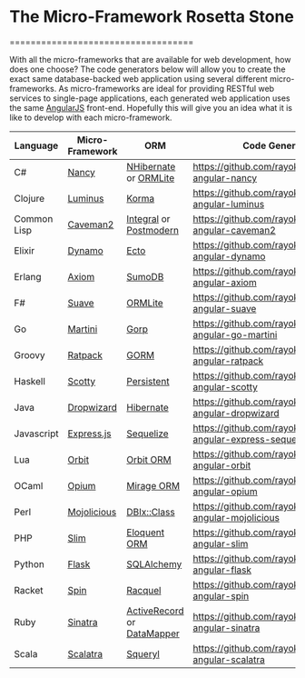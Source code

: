 # The Micro-Framework Rosetta Stone
===================================

With all the micro-frameworks that are available for web development, how does one choose?  The code generators below will allow you to create the exact same database-backed web application using several different micro-frameworks.  As micro-frameworks are ideal for providing RESTful web services to single-page applications, each generated web application uses the same [AngularJS](http://angularjs.org/) front-end.  Hopefully this will give you an idea what it is like to develop with each micro-framework.

Language | Micro-Framework | ORM | Code Generator
--- | --- | --- | ---
C# | [Nancy](http://nancyfx.org/) | [NHibernate](http://nhforge.org/) or [ORMLite](https://github.com/ServiceStack/ServiceStack.OrmLite) | https://github.com/rayokota/generator-angular-nancy
Clojure | [Luminus](http://www.luminusweb.net) | [Korma](http://sqlkorma.com) | https://github.com/rayokota/generator-angular-luminus
Common Lisp | [Caveman2](http://8arrow.org/caveman/) | [Integral](https://github.com/fukamachi/integral) or [Postmodern](http://marijnhaverbeke.nl/postmodern/) | https://github.com/rayokota/generator-angular-caveman2
Elixir | [Dynamo](https://github.com/dynamo/dynamo) | [Ecto](https://github.com/elixir-lang/ecto) | https://github.com/rayokota/generator-angular-dynamo
Erlang | [Axiom](https://github.com/tsujigiri/axiom) | [SumoDB](https://github.com/inaka/sumo_db) | https://github.com/rayokota/generator-angular-axiom
F# | [Suave](http://suave.io/) | [ORMLite](https://github.com/ServiceStack/ServiceStack.OrmLite) | https://github.com/rayokota/generator-angular-suave
Go | [Martini](http://martini.codegangsta.io) | [Gorp](https://github.com/coopernurse/gorp) | https://github.com/rayokota/generator-angular-go-martini
Groovy | [Ratpack](http://www.ratpack.io/) | [GORM](http://grails.org/doc/2.3.x/guide/GORM.html) | https://github.com/rayokota/generator-angular-ratpack
Haskell | [Scotty](http://hackage.haskell.org/package/scotty) | [Persistent](http://hackage.haskell.org/package/persistent) | https://github.com/rayokota/generator-angular-scotty
Java | [Dropwizard](http://dropwizard.codahale.com) | [Hibernate](http://hibernate.org/orm) | https://github.com/rayokota/generator-angular-dropwizard
Javascript | [Express.js](http://expressjs.com) | [Sequelize](http://sequelizejs.com) | https://github.com/rayokota/generator-angular-express-sequelize
Lua | [Orbit](http://keplerproject.github.io/orbit/) | [Orbit ORM](http://keplerproject.github.io/orbit/reference.html) | https://github.com/rayokota/generator-angular-orbit
OCaml | [Opium](https://github.com/rgrinberg/opium) | [Mirage ORM](https://github.com/mirage/orm) | https://github.com/rayokota/generator-angular-opium
Perl | [Mojolicious](http://mojolicio.us) | [DBIx::Class](http://search.cpan.org/perldoc?DBIx::Class) | https://github.com/rayokota/generator-angular-mojolicious
PHP | [Slim](http://www.slimframework.com/) | [Eloquent ORM](http://laravel.com/docs/eloquent) | https://github.com/rayokota/generator-angular-slim
Python | [Flask](http://flask.pocoo.org/) | [SQLAlchemy](http://www.sqlalchemy.org) | https://github.com/rayokota/generator-angular-flask
Racket | [Spin](https://github.com/dmac/spin) | [Racquel](https://github.com/brown131/racquel) | https://github.com/rayokota/generator-angular-spin
Ruby | [Sinatra](http://www.sinatrarb.com/) | [ActiveRecord](https://github.com/rails/rails/tree/master/activerecord) or [DataMapper](http://datamapper.org) | https://github.com/rayokota/generator-angular-sinatra
Scala | [Scalatra](http://scalatra.org) | [Squeryl](http://squeryl.org) | https://github.com/rayokota/generator-angular-scalatra

